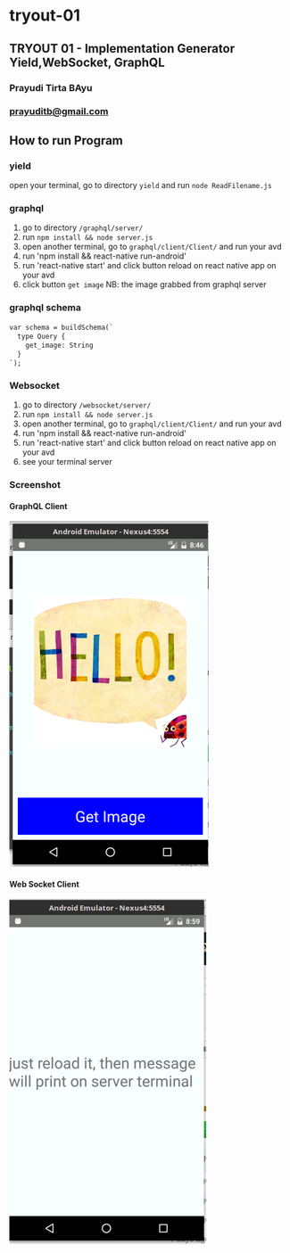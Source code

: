 # tryout-01

## TRYOUT 01 - Implementation Generator Yield,WebSocket, GraphQL
### Prayudi Tirta BAyu
### prayuditb@gmail.com


## How to run Program
### yield
  open your terminal, go to directory `yield` and run `node ReadFilename.js`
  
### graphql
  1. go to directory `/graphql/server/`
  2. run `npm install && node server.js`
  3. open another terminal, go to `graphql/client/Client/` and run your avd
  4. run 'npm install && react-native run-android'
  5. run 'react-native start' and click button reload on react native app on your avd
  6. click button `get image`
  NB: the image grabbed from graphql server
### graphql schema
```
var schema = buildSchema(`
  type Query {
    get_image: String
  }
`);
```
 
 ### Websocket
  1. go to directory `/websocket/server/`
  2. run `npm install && node server.js`
  3. open another terminal, go to `graphql/client/Client/` and run your avd
  4. run 'npm install && react-native run-android'
  5. run 'react-native start' and click button reload on react native app on your avd
  6. see your terminal server
  
  ### Screenshot
  
  #### GraphQL Client
  
  ![GraphQL client](https://github.com/prayuditb/tryout-01/blob/master/image/graphql_client.png "GraphQL Client")

  #### Web Socket Client
  
  ![Web Socker client](https://github.com/prayuditb/tryout-01/blob/master/image/websocket_client.png "Web Socket Client")


